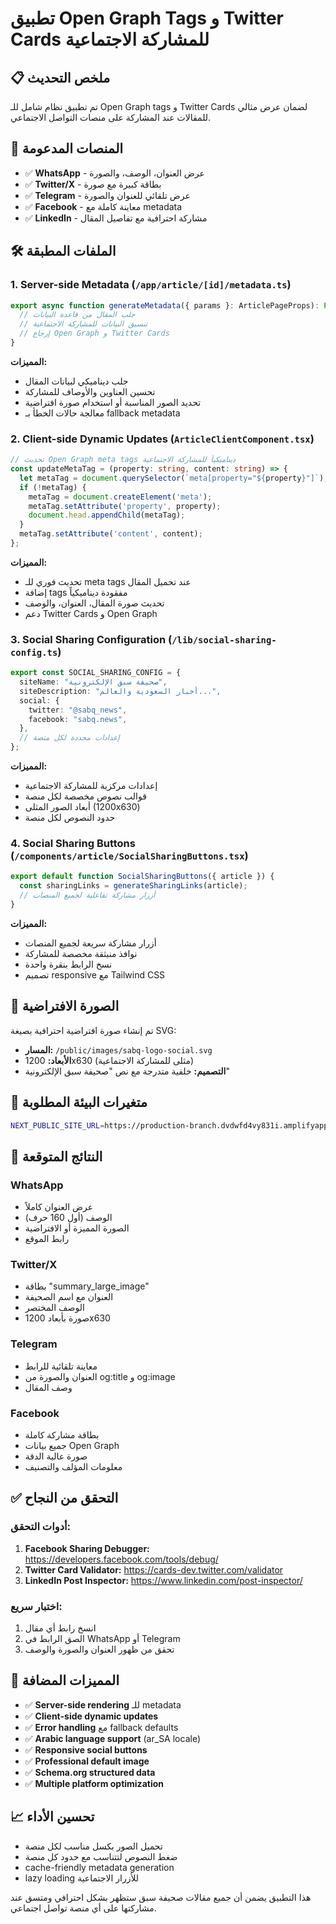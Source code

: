 # تطبيق Open Graph Tags و Twitter Cards للمشاركة الاجتماعية

## 📋 ملخص التحديث

تم تطبيق نظام شامل للـ Open Graph tags و Twitter Cards لضمان عرض مثالي للمقالات عند المشاركة على منصات التواصل الاجتماعي.

## 🎯 المنصات المدعومة

- ✅ **WhatsApp** - عرض العنوان، الوصف، والصورة
- ✅ **Twitter/X** - بطاقة كبيرة مع صورة
- ✅ **Telegram** - عرض تلقائي للعنوان والصورة
- ✅ **Facebook** - معاينة كاملة مع metadata
- ✅ **LinkedIn** - مشاركة احترافية مع تفاصيل المقال

## 🛠️ الملفات المطبقة

### 1. **Server-side Metadata** (`/app/article/[id]/metadata.ts`)
```typescript
export async function generateMetadata({ params }: ArticlePageProps): Promise<Metadata> {
  // جلب المقال من قاعدة البيانات
  // تنسيق البيانات للمشاركة الاجتماعية
  // إرجاع Open Graph و Twitter Cards
}
```

**المميزات:**
- جلب ديناميكي لبيانات المقال
- تحسين العناوين والأوصاف للمشاركة
- تحديد الصور المناسبة أو استخدام صورة افتراضية
- معالجة حالات الخطأ بـ fallback metadata

### 2. **Client-side Dynamic Updates** (`ArticleClientComponent.tsx`)
```typescript
// تحديث Open Graph meta tags ديناميكياً للمشاركة الاجتماعية
const updateMetaTag = (property: string, content: string) => {
  let metaTag = document.querySelector(`meta[property="${property}"]`);
  if (!metaTag) {
    metaTag = document.createElement('meta');
    metaTag.setAttribute('property', property);
    document.head.appendChild(metaTag);
  }
  metaTag.setAttribute('content', content);
};
```

**المميزات:**
- تحديث فوري للـ meta tags عند تحميل المقال
- إضافة tags مفقودة ديناميكياً
- تحديث صورة المقال، العنوان، والوصف
- دعم Twitter Cards و Open Graph

### 3. **Social Sharing Configuration** (`/lib/social-sharing-config.ts`)
```typescript
export const SOCIAL_SHARING_CONFIG = {
  siteName: "صحيفة سبق الإلكترونية",
  siteDescription: "أخبار السعودية والعالم...",
  social: {
    twitter: "@sabq_news",
    facebook: "sabq.news",
  },
  // إعدادات محددة لكل منصة
};
```

**المميزات:**
- إعدادات مركزية للمشاركة الاجتماعية
- قوالب نصوص مخصصة لكل منصة
- أبعاد الصور المثلى (1200x630)
- حدود النصوص لكل منصة

### 4. **Social Sharing Buttons** (`/components/article/SocialSharingButtons.tsx`)
```typescript
export default function SocialSharingButtons({ article }) {
  const sharingLinks = generateSharingLinks(article);
  // أزرار مشاركة تفاعلية لجميع المنصات
}
```

**المميزات:**
- أزرار مشاركة سريعة لجميع المنصات
- نوافذ منبثقة مخصصة للمشاركة
- نسخ الرابط بنقرة واحدة
- تصميم responsive مع Tailwind CSS

## 🎨 الصورة الافتراضية

تم إنشاء صورة افتراضية احترافية بصيغة SVG:
- **المسار:** `/public/images/sabq-logo-social.svg`
- **الأبعاد:** 1200x630 (مثلى للمشاركة الاجتماعية)
- **التصميم:** خلفية متدرجة مع نص "صحيفة سبق الإلكترونية"

## 🔧 متغيرات البيئة المطلوبة

```bash
NEXT_PUBLIC_SITE_URL=https://production-branch.dvdwfd4vy831i.amplifyapp.com
```

## 📱 النتائج المتوقعة

### WhatsApp
- عرض العنوان كاملاً
- الوصف (أول 160 حرف)
- الصورة المميزة أو الافتراضية
- رابط الموقع

### Twitter/X
- بطاقة "summary_large_image"
- العنوان مع اسم الصحيفة
- الوصف المختصر
- صورة بأبعاد 1200x630

### Telegram
- معاينة تلقائية للرابط
- العنوان والصورة من og:title و og:image
- وصف المقال

### Facebook
- بطاقة مشاركة كاملة
- جميع بيانات Open Graph
- صورة عالية الدقة
- معلومات المؤلف والتصنيف

## ✅ التحقق من النجاح

### أدوات التحقق:
1. **Facebook Sharing Debugger:** https://developers.facebook.com/tools/debug/
2. **Twitter Card Validator:** https://cards-dev.twitter.com/validator
3. **LinkedIn Post Inspector:** https://www.linkedin.com/post-inspector/

### اختبار سريع:
1. انسخ رابط أي مقال
2. الصق الرابط في WhatsApp أو Telegram
3. تحقق من ظهور العنوان والصورة والوصف

## 🚀 المميزات المضافة

- ✅ **Server-side rendering** للـ metadata
- ✅ **Client-side dynamic updates**
- ✅ **Error handling** مع fallback defaults
- ✅ **Arabic language support** (ar_SA locale)
- ✅ **Responsive social buttons**
- ✅ **Professional default image**
- ✅ **Schema.org structured data**
- ✅ **Multiple platform optimization**

## 📈 تحسين الأداء

- تحميل الصور بكسل مناسب لكل منصة
- ضغط النصوص لتتناسب مع حدود كل منصة
- cache-friendly metadata generation
- lazy loading للأزرار الاجتماعية

هذا التطبيق يضمن أن جميع مقالات صحيفة سبق ستظهر بشكل احترافي ومتسق عند مشاركتها على أي منصة تواصل اجتماعي.
